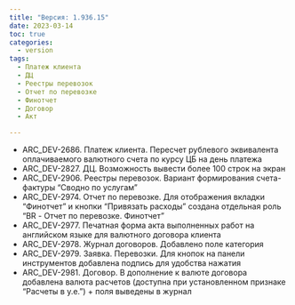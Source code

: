 ```yaml
---
title: "Версия: 1.936.15"
date: 2023-03-14
toc: true
categories:
  - version
tags:
  - Платеж клиента
  - ДЦ
  - Реестры перевозок
  - Отчет по перевозке
  - Финотчет
  - Договор
  - Акт

---
```


-   ARC_DEV-2686. Платеж клиента. Пересчет рублевого эквивалента оплачиваемого валютного счета по курсу ЦБ на день платежа
-   ARC_DEV-2827. ДЦ. Возможность вывести более 100 строк на экран
-   ARC_DEV-2906. Реестры перевозок. Вариант формирования счета-фактуры “Сводно по услугам”
-   ARC_DEV-2974. Отчет по перевозке. Для отображения вкладки “Финотчет” и кнопки “Привязать расходы” создана отдельная роль “BR - Отчет по перевозке. Финотчет”
-   ARC_DEV-2977. Печатная форма акта выполненных работ на английском языке для валютного договора клиента
-   ARC_DEV-2978. Журнал договоров. Добавлено поле категория
-   ARC_DEV-2979. Заявка. Перевозки. Для кнопок на панели инструментов добавлена подпись для удобства нажатия
-   ARC_DEV-2981. Договор. В дополнение к валюте договора добавлена валюта расчетов (доступна при установленном признаке “Расчеты в у.е.”) + поля выведены в журнал
